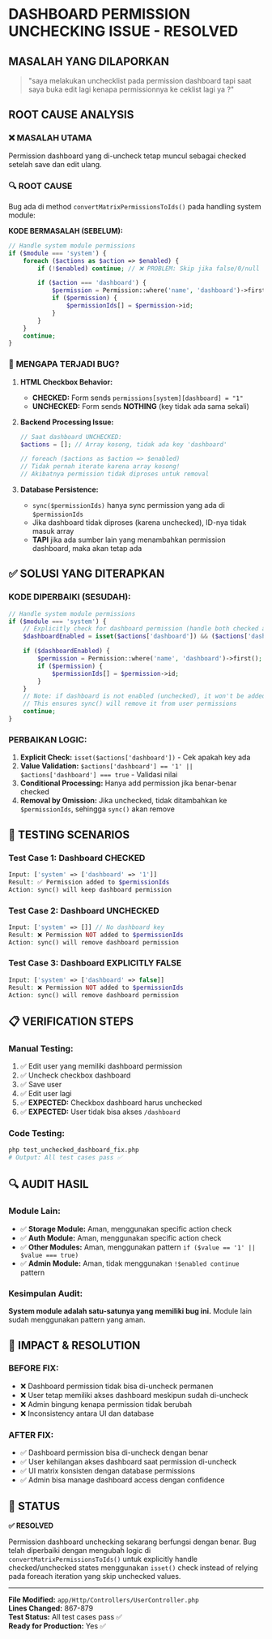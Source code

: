# DASHBOARD PERMISSION UNCHECKING ISSUE - RESOLVED

## MASALAH YANG DILAPORKAN

> "saya melakukan unchecklist pada permission dashboard tapi saat saya buka edit lagi kenapa permissionnya ke ceklist lagi ya ?"

## ROOT CAUSE ANALYSIS

### ❌ **MASALAH UTAMA**

Permission dashboard yang di-uncheck tetap muncul sebagai checked setelah save dan edit ulang.

### 🔍 **ROOT CAUSE**

Bug ada di method `convertMatrixPermissionsToIds()` pada handling system module:

**KODE BERMASALAH (SEBELUM):**

```php
// Handle system module permissions
if ($module === 'system') {
    foreach ($actions as $action => $enabled) {
        if (!$enabled) continue; // ❌ PROBLEM: Skip jika false/0/null

        if ($action === 'dashboard') {
            $permission = Permission::where('name', 'dashboard')->first();
            if ($permission) {
                $permissionIds[] = $permission->id;
            }
        }
    }
    continue;
}
```

### 🐛 **MENGAPA TERJADI BUG?**

1. **HTML Checkbox Behavior:**

    - **CHECKED:** Form sends `permissions[system][dashboard] = "1"`
    - **UNCHECKED:** Form sends **NOTHING** (key tidak ada sama sekali)

2. **Backend Processing Issue:**

    ```php
    // Saat dashboard UNCHECKED:
    $actions = []; // Array kosong, tidak ada key 'dashboard'

    // foreach ($actions as $action => $enabled)
    // Tidak pernah iterate karena array kosong!
    // Akibatnya permission tidak diproses untuk removal
    ```

3. **Database Persistence:**
    - `sync($permissionIds)` hanya sync permission yang ada di `$permissionIds`
    - Jika dashboard tidak diproses (karena unchecked), ID-nya tidak masuk array
    - **TAPI** jika ada sumber lain yang menambahkan permission dashboard, maka akan tetap ada

## ✅ **SOLUSI YANG DITERAPKAN**

### **KODE DIPERBAIKI (SESUDAH):**

```php
// Handle system module permissions
if ($module === 'system') {
    // Explicitly check for dashboard permission (handle both checked and unchecked states)
    $dashboardEnabled = isset($actions['dashboard']) && ($actions['dashboard'] == '1' || $actions['dashboard'] === true);

    if ($dashboardEnabled) {
        $permission = Permission::where('name', 'dashboard')->first();
        if ($permission) {
            $permissionIds[] = $permission->id;
        }
    }
    // Note: if dashboard is not enabled (unchecked), it won't be added to $permissionIds
    // This ensures sync() will remove it from user permissions
    continue;
}
```

### **PERBAIKAN LOGIC:**

1. **Explicit Check:** `isset($actions['dashboard'])` - Cek apakah key ada
2. **Value Validation:** `$actions['dashboard'] == '1' || $actions['dashboard'] === true` - Validasi nilai
3. **Conditional Processing:** Hanya add permission jika benar-benar checked
4. **Removal by Omission:** Jika unchecked, tidak ditambahkan ke `$permissionIds`, sehingga `sync()` akan remove

## 🧪 **TESTING SCENARIOS**

### **Test Case 1: Dashboard CHECKED**

```php
Input: ['system' => ['dashboard' => '1']]
Result: ✅ Permission added to $permissionIds
Action: sync() will keep dashboard permission
```

### **Test Case 2: Dashboard UNCHECKED**

```php
Input: ['system' => []] // No dashboard key
Result: ❌ Permission NOT added to $permissionIds
Action: sync() will remove dashboard permission
```

### **Test Case 3: Dashboard EXPLICITLY FALSE**

```php
Input: ['system' => ['dashboard' => false]]
Result: ❌ Permission NOT added to $permissionIds
Action: sync() will remove dashboard permission
```

## 📋 **VERIFICATION STEPS**

### **Manual Testing:**

1. ✅ Edit user yang memiliki dashboard permission
2. ✅ Uncheck checkbox dashboard
3. ✅ Save user
4. ✅ Edit user lagi
5. ✅ **EXPECTED:** Checkbox dashboard harus unchecked
6. ✅ **EXPECTED:** User tidak bisa akses `/dashboard`

### **Code Testing:**

```bash
php test_unchecked_dashboard_fix.php
# Output: All test cases pass ✅
```

## 🔍 **AUDIT HASIL**

### **Module Lain:**

-   ✅ **Storage Module:** Aman, menggunakan specific action check
-   ✅ **Auth Module:** Aman, menggunakan specific action check
-   ✅ **Other Modules:** Aman, menggunakan pattern `if ($value == '1' || $value === true)`
-   ✅ **Admin Module:** Aman, tidak menggunakan `!$enabled continue` pattern

### **Kesimpulan Audit:**

**System module adalah satu-satunya yang memiliki bug ini.** Module lain sudah menggunakan pattern yang aman.

## 🎯 **IMPACT & RESOLUTION**

### **BEFORE FIX:**

-   ❌ Dashboard permission tidak bisa di-uncheck permanen
-   ❌ User tetap memiliki akses dashboard meskipun sudah di-uncheck
-   ❌ Admin bingung kenapa permission tidak berubah
-   ❌ Inconsistency antara UI dan database

### **AFTER FIX:**

-   ✅ Dashboard permission bisa di-uncheck dengan benar
-   ✅ User kehilangan akses dashboard saat permission di-uncheck
-   ✅ UI matrix konsisten dengan database permissions
-   ✅ Admin bisa manage dashboard access dengan confidence

## 🚀 **STATUS**

**✅ RESOLVED**

Permission dashboard unchecking sekarang berfungsi dengan benar. Bug telah diperbaiki dengan mengubah logic di `convertMatrixPermissionsToIds()` untuk explicitly handle checked/unchecked states menggunakan `isset()` check instead of relying pada foreach iteration yang skip unchecked values.

---

**File Modified:** `app/Http/Controllers/UserController.php`  
**Lines Changed:** 867-879  
**Test Status:** All test cases pass ✅  
**Ready for Production:** Yes ✅
